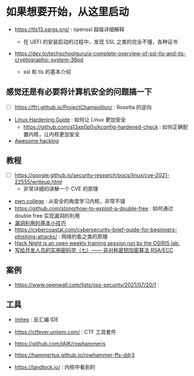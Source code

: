 # 如果想要开始，从这里启动
- https://tls13.xargs.org/ : openssl 超级详细解释
  - 在 UEFI 的安装启动的过程中，发现 SSL 之类的完全不懂，各种证书

- https://dev.to/techschoolguru/a-complete-overview-of-ssl-tls-and-its-cryptographic-system-36pd
  - ssl 和 tls 的基本介绍

## 感觉还是有必要将计算机安全的问题搞一下
- [ ] https://ffri.github.io/ProjectChampollion/ : Rosetta 的逆向
- [Linux Hardening Guide](https://madaidans-insecurities.github.io/guides/linux-hardening.html) : 如何让 Linux 更加安全
  - https://github.com/a13xp0p0v/kconfig-hardened-check : 如何正确配置内核，让内核更加安全
- [Awesome hacking](https://github.com/Hack-with-Github/Awesome-Hacking)

## 教程
- [ ] https://google.github.io/security-research/pocs/linux/cve-2021-22555/writeup.html
  - 非常详细的讲解一个 CVE 的原理
- [pwn.college](https://pwn.college/) : 从安全的角度学习内核，非常不错
- https://github.com/stong/how-to-exploit-a-double-free : 如何通过 double free 实现漏洞的利用
- [漏洞利用的基本小技巧](https://github.com/Naetw/CTF-pwn-tips)
- https://cybercoastal.com/cybersecurity-brief-guide-for-beginners-phishing-attacks/ : 网络钓鱼之类的原理
- [Hack Night is an open weekly training session run by the OSIRIS lab.](https://github.com/osirislab/Hack-Night)
- [写给开发人员的实用密码学（七）—— 非对称密钥加密算法 RSA/ECC](https://thiscute.world/posts/practical-cryptography-basics-7-asymmetric-key-ciphers/)

## 案例
- https://www.openwall.com/lists/oss-security/2021/07/20/1 :

## 工具
- [imhex](https://github.com/WerWolv/ImHex) : 反汇编 IDE
- https://ctfever.uniiem.com/ : CTF 工具套件

- https://github.com/IAIK/rowhammerjs
- https://hammertux.github.io/rowhammer-ffs-ddr3

- https://landlock.io/ : 内核中看到的
